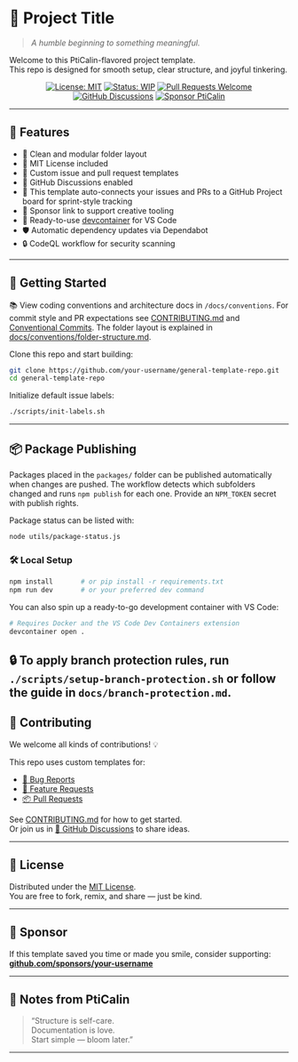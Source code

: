 # 🌱 Project Title

> _A humble beginning to something meaningful._

Welcome to this PtiCalin-flavored project template.  
This repo is designed for smooth setup, clear structure, and joyful tinkering.

<div align="center">

[![License: MIT](https://img.shields.io/badge/License-MIT-green.svg)](LICENSE)
[![Status: WIP](https://img.shields.io/badge/status-in_progress-yellow.svg)](#)
[![Pull Requests Welcome](https://img.shields.io/badge/PRs-welcome-brightgreen.svg)](./.github/pull_request_template.md)
[![GitHub Discussions](https://img.shields.io/badge/💬-Discussions-blueviolet?logo=github)](https://github.com/your-username/general-template-repo/discussions)
[![Sponsor PtiCalin](https://img.shields.io/badge/Sponsor-💖-f06292.svg?logo=githubsponsors)](https://github.com/sponsors/your-username)

</div>

---

## 🧰 Features

- 🌿 Clean and modular folder layout  
- 📜 MIT License included  
- 🧭 Custom issue and pull request templates  
- 💬 GitHub Discussions enabled
- 🏁 This template auto-connects your issues and PRs to a GitHub Project board for sprint-style tracking
- 💖 Sponsor link to support creative tooling
- 🐳 Ready-to-use [devcontainer](./.devcontainer) for VS Code
- 🛡️ Automatic dependency updates via Dependabot
- 🔒 CodeQL workflow for security scanning

---

## 🚀 Getting Started

📚 View coding conventions and architecture docs in `/docs/conventions`.
For commit style and PR expectations see [CONTRIBUTING.md](CONTRIBUTING.md) and
[Conventional Commits](docs/conventions/commit-format.md). The folder layout is
explained in [docs/conventions/folder-structure.md](docs/conventions/folder-structure.md).

Clone this repo and start building:

```bash
git clone https://github.com/your-username/general-template-repo.git
cd general-template-repo
```

Initialize default issue labels:

```bash
./scripts/init-labels.sh
```

---

## 📦 Package Publishing

Packages placed in the `packages/` folder can be published automatically when
changes are pushed. The workflow detects which subfolders changed and runs
`npm publish` for each one. Provide an `NPM_TOKEN` secret with publish rights.

Package status can be listed with:

```bash
node utils/package-status.js
```

### 🛠 Local Setup

```bash
npm install       # or pip install -r requirements.txt
npm run dev       # or your preferred dev command
```

You can also spin up a ready-to-go development container with VS Code:

```bash
# Requires Docker and the VS Code Dev Containers extension
devcontainer open .

```

🔒 To apply branch protection rules, run `./scripts/setup-branch-protection.sh` or follow the guide in `docs/branch-protection.md`.
---

## 🤝 Contributing

We welcome all kinds of contributions! 💡

This repo uses custom templates for:
- [🐛 Bug Reports](./.github/ISSUE_TEMPLATE/bug.yml)
- [🌟 Feature Requests](./.github/ISSUE_TEMPLATE/feature-request.yml)
- [📦 Pull Requests](./.github/pull_request_template.md)

See [CONTRIBUTING.md](CONTRIBUTING.md) for how to get started.  
Or join us in [💬 GitHub Discussions](https://github.com/your-username/general-template-repo/discussions) to share ideas.

---

## 📜 License

Distributed under the [MIT License](LICENSE).  
You are free to fork, remix, and share — just be kind.

---

## 💌 Sponsor

If this template saved you time or made you smile, consider supporting:  
[**github.com/sponsors/your-username**](https://github.com/sponsors/your-username)

---

## 🧠 Notes from PtiCalin

> “Structure is self-care.  
> Documentation is love.  
> Start simple — bloom later.”

---
